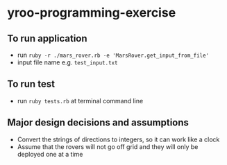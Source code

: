 # yroo-programming-exercise

## To run application
* run `ruby -r ./mars_rover.rb -e 'MarsRover.get_input_from_file'`
* input file name e.g. `test_input.txt`

## To run test
* run `ruby tests.rb` at terminal command line

## Major design decisions and assumptions
* Convert the strings of directions to integers, so it can work like a clock
* Assume that the rovers will not go off grid and they will only be deployed one at a time
